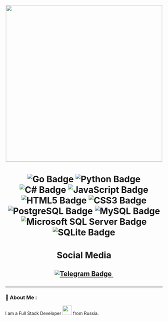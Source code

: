 <div id="header" align="center">
  <img src="https://media.giphy.com/media/v1.Y2lkPTc5MGI3NjExOGF1bGF0ZjlweHh3bWszemh3YjBkb3hiNXA5azBqanNsZWVsazJkayZlcD12MV9pbnRlcm5hbF9naWZfYnlfaWQmY3Q9Zw/NHUONhmbo448/giphy.gif" width="500"/>
</div>

<div id="badges" align="center">
  <h1>
    <img src="https://img.shields.io/badge/Go-00ADD8?logo=go&logoColor=fff&style=for-the-badge" alt="Go Badge">
    <img src="https://img.shields.io/badge/Python-3776AB?logo=python&logoColor=fff&style=for-the-badge" alt="Python Badge">
    <img src="https://img.shields.io/badge/C%23-512BD4?logo=csharp&logoColor=fff&style=for-the-badge" alt="C# Badge">
    <img src="https://img.shields.io/badge/JavaScript-F7DF1E?logo=javascript&logoColor=000&style=for-the-badge" alt="JavaScript Badge">
    <img src="https://img.shields.io/badge/HTML5-E34F26?logo=html5&logoColor=fff&style=for-the-badge" alt="HTML5 Badge">
    <img src="https://img.shields.io/badge/CSS3-1572B6?logo=css3&logoColor=fff&style=for-the-badge" alt="CSS3 Badge">
    <img src="https://img.shields.io/badge/PostgreSQL-4169E1?logo=postgresql&logoColor=fff&style=for-the-badge" alt="PostgreSQL Badge">
    <img src="https://img.shields.io/badge/MySQL-4479A1?logo=mysql&logoColor=fff&style=for-the-badge" alt="MySQL Badge">
    <img src="https://img.shields.io/badge/Microsoft%20SQL%20Server-CC2927?logo=microsoftsqlserver&logoColor=fff&style=for-the-badge" alt="Microsoft SQL Server Badge">
    <img src="https://img.shields.io/badge/SQLite-003B57?logo=sqlite&logoColor=fff&style=for-the-badge" alt="SQLite Badge">
  <h1/>
   <p>Social Media</p>
  <h2 align="center">
    <a href="https:\\t.me/Assering">
    <img src="https://img.shields.io/badge/Telegram-26A5E4?logo=telegram&logoColor=fff&style=for-the-badge" alt="Telegram Badge">
  </a>
  <img src="https://komarev.com/ghpvc/?username=DoktorAssering&color=blueviolet" alt=""/>
  <h2/>
</div>

---

### :japanese_ogre: About Me :
I am a Full Stack Developer <img src="https://media.giphy.com/media/WUlplcMpOCEmTGBtBW/giphy.gif" width="30"> from Russia.

<!--
**DoktorAssering/DoktorAssering** is a ✨ _special_ ✨ repository because its `README.md` (this file) appears on your GitHub profile.

Here are some ideas to get you started:

- 🔭 I’m currently working on ...
- 🌱 I’m currently learning ...
- 👯 I’m looking to collaborate on ...
- 🤔 I’m looking for help with ...
- 💬 Ask me about ...
- 📫 How to reach me: ...
- 😄 Pronouns: ...
- ⚡ Fun fact: ...
-->

